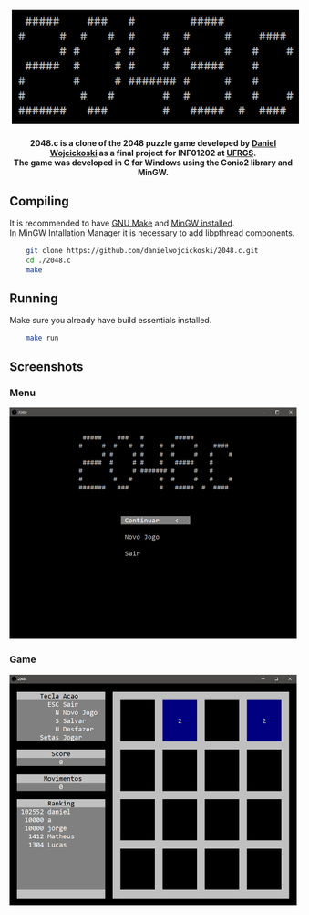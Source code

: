  <p align="center"> 
    <img src="img/logo.png" alt="2048.c" style="vertical-align:top; margin:6px 4px">
 </p>

<div align="center">
    <h4>
       2048.c is a clone of the 2048 puzzle game developed by <a href="https://github.com/denieu">Daniel Wojcickoski</a> as a final project for INF01202 at <a href="http://www.ufrgs.br/english/home">UFRGS</a>.
       <br>
        The game was developed in C for Windows using the Conio2 library and MinGW.
    </h4>
</div>

## Compiling
It is recommended to have <a href="https://community.chocolatey.org/packages/make">GNU Make</a> and  <a href="https://sourceforge.net/projects/mingw/">MinGW installed</a>. <br>
In MinGW Intallation Manager it is necessary to add libpthread components.

```bash
    git clone https://github.com/danielwojcickoski/2048.c.git
    cd ./2048.c
    make
```

## Running
Make sure you already have build essentials installed.
```bash
    make run
```

## Screenshots
### Menu
<p align="center">
  <img src="img/1_menu.png" alt="Menu Screenshot"/>
</p>

### Game
<p align="center">
  <img src="img/2_game.png"  alt="Game Screenshot"/>
</p>
